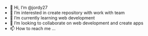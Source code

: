- 👋 Hi, I’m @jordy27
- 👀 I’m interested in create repository with work with team
- 🌱 I’m currently learning web development
- 💞️ I’m looking to collaborate on web development and create apps
- 📫 How to reach me ...

<!---
jordy27/jordy27 is a ✨ special ✨ repository because its `README.md` (this file) appears on your GitHub profile.
You can click the Preview link to take a look at your changes.
--->
